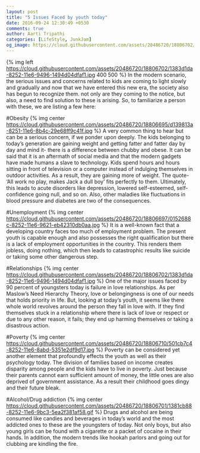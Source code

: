 ```yaml
---
layout: post
title: "5 Issues Faced by youth today"
date: 2016-09-24 12:30:49 +0530
comments: true
author: Aarti Tripathi
categories: [LifeStyle, JunkJam]
og_image: https://cloud.githubusercontent.com/assets/20486720/18806702/1383d1da-8252-11e6-9496-1494d04dfaf1.jpg
---
```


{% img left https://cloud.githubusercontent.com/assets/20486720/18806702/1383d1da-8252-11e6-9496-1494d04dfaf1.jpg 400 500 %}
In the modern scenario, the serious issues and concerns related to kids are coming to light slowly and gradually and now that we have entered this new era, the society also has begun to recognize them. not only are they coming to the notice, but also, a need to find solution to these is arising. So, to familiarize a person with these, we are listing a few here:
<!-- more -->

#Obesity
{% img center https://cloud.githubusercontent.com/assets/20486720/18806695/d139813a-8251-11e6-8b4c-29e68ff9c41f.jpg %}
A very common thing to hear but can be a serious concern, if we ponder upon deeply. The kids belonging to today’s generation are gaining weight and getting fatter and fatter day by day and mind it- there is a difference between chubby and obese. It can be said that it is an aftermath of social media and that the modern gadgets have made humans a slave to technology. Kids spend hours and hours sitting in front of television or a computer instead of indulging themselves in outdoor activities. As a result, they are gaining more of weight. The quote- ‘All work no play, makes Jack a dull boy’ fits perfectly to them. Ultimately, this leads to acute disorders like depression, lowered self-esteemed, self-confidence going null, and so on. Also, other maladies like fluctuations in blood pressure and diabetes are two of the consequences.

#Unemployment
{% img center https://cloud.githubusercontent.com/assets/20486720/18806697/0152688c-8252-11e6-9621-eb42310db0aa.jpg %}
It is a well-known fact that a developing country faces too much of employment problem. The present youth is capable enough and also possesses the right qualification but there is a lack of employment opportunities in the country. This renders them jobless, doing nothing, which then leads to catastrophic results like suicide or taking some other dangerous step. 

#Relationships
{% img center https://cloud.githubusercontent.com/assets/20486720/18806702/1383d1da-8252-11e6-9496-1494d04dfaf1.jpg %}
One of the major issues faced by 90 percent of youngsters today is failure in love relationships. As per Maslow’s Need Hierarchy Theory, love or belongingness is one of our needs that holds priority in life. But, looking at today’s youth, it seems like there whole world revolves around the person they fall in love with. If they find themselves stuck in a relationship where there is lack of love or respect or due to any other reason, it fails; they end up harming themselves or taking a disastrous action. 

#Poverty
{% img center https://cloud.githubusercontent.com/assets/20486720/18806710/501cb7c4-8252-11e6-8abd-5351e2df9d17.jpg %}
Poverty can be considered yet another element that profoundly effects the youth as well as their psychology today. The division of families based on income creates disparity among people and the kids have to live in poverty. Just because their parents cannot earn sufficient amount of money, the little ones are also deprived of government assistance. As a result their childhood goes dingy and their future bleak.

#Alcohol/Drug addiction
{% img center https://cloud.githubusercontent.com/assets/20486720/18806701/1381cb88-8252-11e6-9bc3-5ea2f381af58.gif %}
Drugs and alcohol are being consumed like candies and beverages in today’s world and the most addicted ones to these are the youngsters of today. Not only boys, but also young girls can be found with a cigarette or a packet of cocaine in their hands. In addition, the modern trends like hookah parlors and going out for clubbing are kindling the fire.
